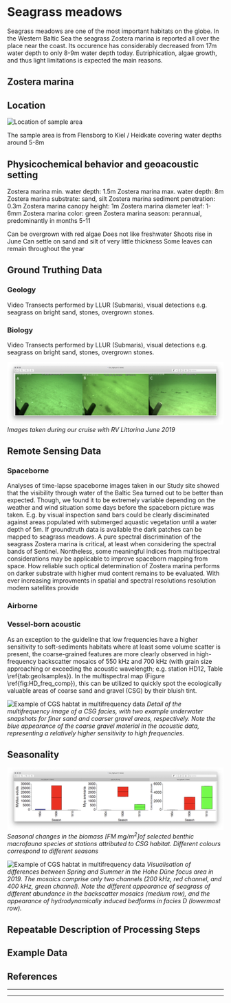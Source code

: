 
# Seagrass meadows
Seagrass meadows are one of the most important habitats on the globe. In the Western Baltic Sea
the seagrass Zostera marina is reported all over the place near the coast. Its occurence has considerably decreased 
from 17m water depth to only 8-9m water depth today. Eutriphication, algae growth, and thus light limitations is expected the main reasons. 


## Zostera marina 


## Location
![Location of sample area](img/cgs_03.png)

The sample area is from Flensborg to Kiel / Heidkate covering water depths around 5-8m

## Physicochemical behavior and geoacoustic setting
Zostera marina min. water depth: 1.5m
Zostera marina max. water depth: 8m
Zostera marina substrate: sand, silt
Zostera marina sediment penetration: 0.3m
Zostera marina canopy height: 1m
Zostera marina diameter leaf: 1-6mm
Zostera marina color: green
Zostera marina season: perannual, predominantly in months 5-11

Can be overgrown with red algae
Does not like freshwater
Shoots rise in June
Can settle on sand and silt of very little thickness
Some leaves can remain throughout the year



## Ground Truthing Data
### Geology
Video Transects performed by LLUR (Submaris), visual detections e.g. seagrass on bright sand, stones, overgrown stones. 

### Biology
Video Transects performed by LLUR (Submaris), visual detections e.g. seagrass on bright sand, stones, overgrown stones.

![Ground truthing of CGS facies](img/cgs_bio_01.png)
*Images taken during our cruise with RV Littorina June 2019*

## Remote Sensing Data


### Spaceborne
Analyses of time-lapse spaceborne images taken in our Study site showed that the visibility through water of the Baltic Sea turned out to be better than expected. Though, we found it to be extremely variable depending on the weather and wind situation some days before the spaceborn picture was taken. E.g. by visual inspection sand bars could be clearly disciminated against areas populated with submerged aquastic vegetation until a water depth of 5m. If groundtruth data is available the dark patches can be mapped to seagrass meadows. A pure spectral discrimination of the seagrass Zostera marina is critical, at least when considering the spectral bands of Sentinel. Nontheless, some meaningful indices from multispectral considerations may be applicable to improve spaceborn mapping from space. How reliable such optical determination of Zostera marina performs on darker substrate with higher mud content remains to be evaluated. 
With ever increasing improvments in spatial and spectral resolutions resolution modern satellites provide 

### Airborne

### Vessel-born acoustic 
As an exception to the guideline that low frequencies have a higher sensitivity to soft-sediments habitats where at least some volume scatter is present, the coarse-grained features are more clearly observed in high-frequency backscatter mosaics of 550 kHz and 700 kHz (with grain size approaching or exceeding the acoustic wavelength; e.g. station HD12, Table \ref{tab:geolsamples}). In the multispectral map (Figure \ref{fig:HD_freq_comp}), this can be utilized to quickly spot the ecologically valuable areas of coarse sand and gravel (CSG) by their bluish tint. 

![Example of CGS habtat in multifrequency data](img/cgs_01.png)
*Detail of the multifrequency image of a CSG facies, with two example underwater snapshots for finer sand and coarser gravel areas, respectively. Note the blue appearance of the coarse gravel material in the acoustic data, representing a relatively higher sensitivity to high frequencies.*

## Seasonality

![Saisonality in CGS habitat](img/cgs_bio_02.png)
*Seasonal changes in the biomass [FM mg/m$^2$]of selected benthic macrofauna species at stations attributed to CSG habitat. Different colours correspond to different seasons*

![Example of CGS habtat in multifrequency data](img/cgs_02.png)
*Visualisation of differences between Spring and Summer in the Hohe Düne focus area in 2019. The mosaics comprise only two channels (200 kHz, red channel, and 400 kHz, green channel). Note the different appearance of seagrass of different abundance in the backscatter mosaics (medium row), and the appearance of hydrodynamically induced bedforms in facies D (lowermost row).*

## Repeatable Description of Processing Steps

## Example Data

## References

---


---
